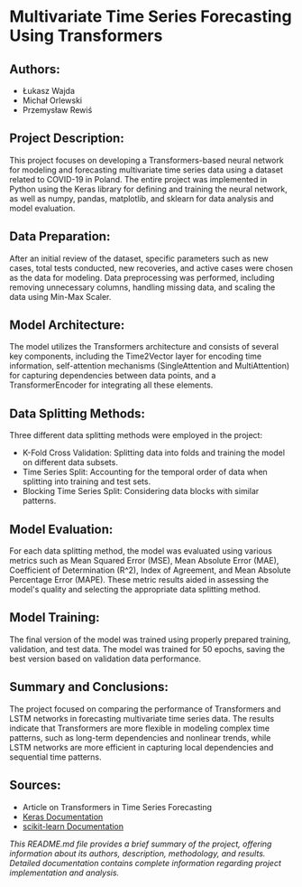 # Multivariate Time Series Forecasting Using Transformers
## Authors:
- Łukasz Wajda
- Michał Orlewski
- Przemysław Rewiś

## Project Description:
This project focuses on developing a Transformers-based neural network for modeling and forecasting multivariate time series data using a dataset related to COVID-19 in Poland. The entire project was implemented in Python using the Keras library for defining and training the neural network, as well as numpy, pandas, matplotlib, and sklearn for data analysis and model evaluation.

## Data Preparation:
After an initial review of the dataset, specific parameters such as new cases, total tests conducted, new recoveries, and active cases were chosen as the data for modeling. Data preprocessing was performed, including removing unnecessary columns, handling missing data, and scaling the data using Min-Max Scaler.

## Model Architecture:
The model utilizes the Transformers architecture and consists of several key components, including the Time2Vector layer for encoding time information, self-attention mechanisms (SingleAttention and MultiAttention) for capturing dependencies between data points, and a TransformerEncoder for integrating all these elements.

## Data Splitting Methods:
Three different data splitting methods were employed in the project:

- K-Fold Cross Validation: Splitting data into folds and training the model on different data subsets.
- Time Series Split: Accounting for the temporal order of data when splitting into training and test sets.
- Blocking Time Series Split: Considering data blocks with similar patterns.

## Model Evaluation:
For each data splitting method, the model was evaluated using various metrics such as Mean Squared Error (MSE), Mean Absolute Error (MAE), Coefficient of Determination (R^2), Index of Agreement, and Mean Absolute Percentage Error (MAPE). These metric results aided in assessing the model's quality and selecting the appropriate data splitting method.

## Model Training:
The final version of the model was trained using properly prepared training, validation, and test data. The model was trained for 50 epochs, saving the best version based on validation data performance.

## Summary and Conclusions:
The project focused on comparing the performance of Transformers and LSTM networks in forecasting multivariate time series data. The results indicate that Transformers are more flexible in modeling complex time patterns, such as long-term dependencies and nonlinear trends, while LSTM networks are more efficient in capturing local dependencies and sequential time patterns.

## Sources:
- Article on Transformers in Time Series Forecasting
- [Keras Documentation](https://keras.io/api/)
- [scikit-learn Documentation](https://scikit-learn.org/stable/modules/classes.html)

*This README.md file provides a brief summary of the project, offering information about its authors, description, methodology, and results. Detailed documentation contains complete information regarding project implementation and analysis.*
